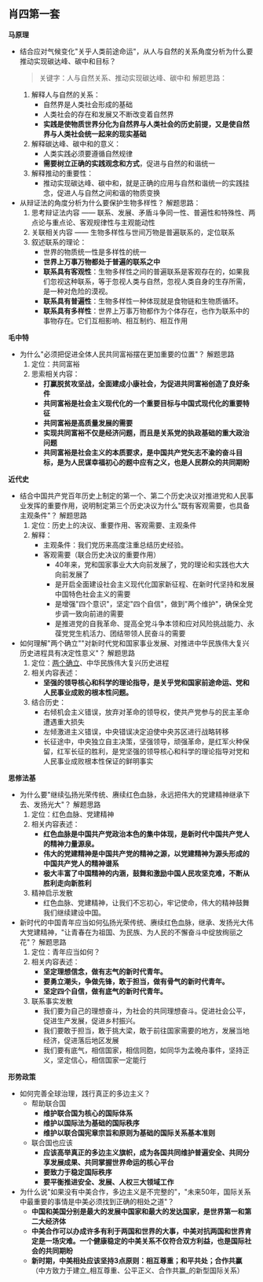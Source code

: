 ## 肖四第一套

**马原理**

- 结合应对气候变化"关乎人类前途命运"，从人与自然的关系角度分析为什么要推动实现碳达峰、碳中和目标？
    > 关键字：人与自然关系、推动实现碳达峰、碳中和
    解题思路：
    1. 解释人与自然的关系：
        - 自然界是人类社会形成的基础
        - 人类社会的存在和发展又不断改变着自然界
        - **实践是使物质世界分化为自然界与人类社会的历史前提，又是使自然界与人类社会统一起来的现实基础**
    2. 解释碳达峰、碳中和的意义：
        - 人类实践必须要遵循自然规律
        - **需要树立正确的实践观念和方式**，促进与自然的和谐统一
    3. 解释推动的重要性：
        - 推动实现碳达峰、碳中和，就是正确的应用与自然和谐统一的实践挂念，促进人与自然之间和谐的物质变换
- 从辩证法的角度分析为什么要保护生物多样性？
    解题思路：
    1. 思考辩证法内容 —— 联系、发展、矛盾斗争同一性、普遍性和特殊性、两点论与重点论、客观规律性与主观能动性
    2. 关联相关内容 —— 生物多样性与世间万物是普遍联系的，定位联系
    3. 叙述联系的理论：
        - 世界的物质统一性是多样性的统一
        - **世界上万事万物都处于普遍的联系之中**
        - **联系具有客观性**：生物多样性之间的普遍联系是客观存在的，如果我们忽视这种联系，等于忽视人类与自然，忽视人类自身的生存所需，是一种对危险的漠视。
        - **联系具有普遍性**：生物多样性一种体现就是食物链和生物质循环。
        - **联系具有多样性**：世界上万事万物都作为个体存在，也作为联系中的事物存在。它们互相影响、相互制约、相互作用

**毛中特**

- 为什么"必须把促进全体人民共同富裕摆在更加重要的位置"？
    解题思路
    1. 定位：共同富裕
    2. 思索相关内容：
        - **打赢脱贫攻坚战，全面建成小康社会，为促进共同富裕创造了良好条件**
        - **共同富裕是社会主义现代化的一个重要目标与中国式现代化的重要特征**
        - **共同富裕是高质量发展的需要**
        - **实现共同富裕不仅是经济问题，而且是关系党的执政基础的重大政治问题**
        - **共同富裕是社会主义的本质要求，是中国共产党矢志不渝的奋斗目标，是为人民谋幸福初心的题中应有之义，也是人民群众的共同期盼**

**近代史**

- 结合中国共产党百年历史上制定的第一个、第二个历史决议对推进党和人民事业发挥的重要作用，说明制定第三个历史决议为什么"既有客观需要，也具备主观条件"？
    解题思路
    1. 定位：历史上的决议、重要作用、客观需要、主观条件
    2. 解释：
        - 主观条件：我们党历来高度注重总结历史经验。
        - 客观需要（联合历史决议的重要作用）
            - 40年来，党和国家事业大大向前发展了，党的理论和实践也大大向前发展了
            - 是开启全面建设社会主义现代化国家新征程、在新时代坚持和发展中国特色社会主义的需要
            - 是增强"四个意识"，坚定"四个自信"，做到"两个维护"，确保全党步调一致向前进的需要
            - 是推进党的自我革命、提高全党斗争本领和应对风险挑战能力、永葆党党生机活力、团结带领人民奋斗的需要
- 如何理解"两个确立""对新时代党和国家事业发展、对推进中华民族伟大复兴历史进程具有决定性意义"？
    解题思路
    1. 定位：[两个确立](http://www.zytzb.gov.cn/szyw/362802.jhtml)、中华民族伟大复兴历史进程
    2. 相关内容表述：
        - **坚强的领导核心和科学的理论指导，是关乎党和国家前途命运、党和人民事业成败的根本性问题。**
    3. 结合历史：
        - 右倾机会主义错误，放弃对革命的领导权，使共产党参与的民主革命遭遇重大损失
        - 左倾激进主义错误，中央错误决定迫使中央苏区进行战略转移
        - 长征途中，中央独立自主决策，坚强领导，顽强革命，是红军火种保留，红军长征的胜利，是党坚强的领导核心和科学的理论指导对党和人民事业成败根本性保证的鲜明事实

**思修法基**

- 为什么要"继续弘扬光荣传统、赓续红色血脉，永远把伟大的党建精神继承下去、发扬光大"？
    解题思路
    1. 定位：红色血脉、党建精神
    2. 相关内容表述：
        - **红色血脉是中国共产党政治本色的集中体现，是新时代中国共产党人的精神力量源泉。**
        - **伟大的党建精神是中国共产党的精神之源，以党建精神为源头形成的中国共产党人的精神谱系**
        - **极大丰富了中国精神的内涵，鼓舞和激励中国人民攻坚克难，不断从胜利走向新胜利**
    3. 精神启示发散
        - 红色血脉、党建精神，让我们不忘初心，牢记使命，伟大的精神鼓舞我们继续建设中国。
- 新时代的中国青年应当如何弘扬光荣传统、赓续红色血脉，继承、发扬光大伟大党建精神，"让青春在为祖国、为民族、为人民的不懈奋斗中绽放绚丽之花"？
    解题思路
    1. 定位：青年应当如何？
    2. 相关内容表述：
        - **坚定理想信念，做有志气的新时代青年。**
        - **要勇立潮头，争做先锋，敢于担当，做有骨气的新时代青年。**
        - **坚定四个自信，做有底气的新时代青年。**
    3. 联系事实发散
        - 我们要为自己的理想奋斗，为社会的共同理想奋斗。促进社会公平，促进生产发展，促进乡村振兴。
        - 我们要敢于担当，敢于挑大梁，敢于前往国家需要的地方，发展当地经济，促进落后地区发展
        - 我们要有底气，相信国家，相信同胞，如同华为孟晚舟事件，坚持正义，坚定信心，相信国家一定能行

**形势政策**

- 如何完善全球治理，践行真正的多边主义？
    - 帮助联合国
        - **维护联合国为核心的国际体系**
        - **维护以国际法为基础的国际秩序**
        - **维护以联合国宪章宗旨和原则为基础的国际关系基本准则**
    - 联合国也应该
        - **应该高举真正的多边主义旗帜，成为各国共同维护普遍安全、共同分享发展成果、共同掌握世界命运的核心平台**
        - **要致力于稳定国际秩序**
        - **要平衡推进安全、发展、人权三大领域工作**
- 为什么说"如果没有中美合作，多边主义是不完整的"，"未来50年，国际关系中最重要的事情是中美必须找到正确的相处之道"？
    - **中国和美国分别是最大的发展中国家和最大的发达国家，是世界第一和第二大经济体**
    - **中美合作可以办成许多有利于两国和世界的大事，中美对抗两国和世界肯定是一场灾难。一个健康稳定的中美关系不仅符合双方利益，也是国际社会的共同期盼**
    - **新时期，中美相处应该坚持3点原则：相互尊重；和平共处；合作共赢**（中方致力于建立_相互尊重、公平正义、合作共赢_的新型国际关系）



 